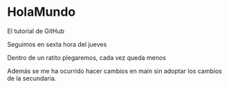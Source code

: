 # HolaMundo
El tutorial de GitHub

Seguimos en sexta hora del jueves

Dentro de un ratito plegaremos, cada vez queda menos

Además se me ha ocurrido hacer cambios en main sin adoptar los cambios de la secundaria.

